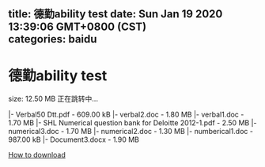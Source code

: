 
title: 德勤ability test
date: Sun Jan 19 2020 13:39:06 GMT+0800 (CST)    
categories: baidu
---

# 德勤ability test
size: 12.50 MB
 正在跳转中...
 
|- Verbal50 Dtt.pdf - 609.00 kB
|- verbal2.doc - 1.80 MB
|- verbal1.doc - 1.70 MB
|- SHL Numerical question bank for Deloitte 2012-1.pdf - 2.50 MB
|- numerical3.doc - 1.70 MB
|- numerical2.doc - 1.30 MB
|- numberical1.doc - 987.00 kB
|- Document3.docx - 1.90 MB

[How to download](https://bpcam.bemobtrk.com/go/2ceec3aa-1ca2-46d6-b9ff-aaa5c184517c?jno=306)